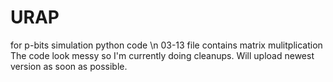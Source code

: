 # URAP
for p-bits simulation python code \n
03-13 file contains matrix mulitplication
The code look messy so I'm currently doing cleanups. Will upload newest version as soon as possible.

